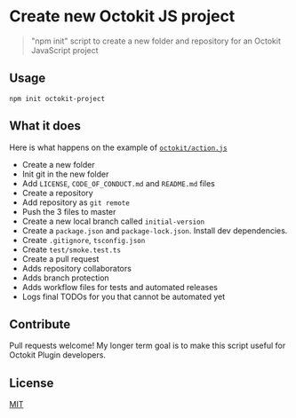 # Create new Octokit JS project

> "npm init" script to create a new folder and repository for an Octokit JavaScript project

## Usage

```shell
npm init octokit-project
```

## What it does

Here is what happens on the example of [`octokit/action.js`](https://github.com/octokit/action.js/tree/e99b5879e2fbb7a156fc289b134377eb3d2597b5)

- Create a new folder
- Init git in the new folder
- Add `LICENSE`, `CODE_OF_CONDUCT.md` and `README.md` files
- Create a repository
- Add repository as `git remote`
- Push the 3 files to master
- Create a new local branch called `initial-version`
- Create a `package.json` and `package-lock.json`. Install dev dependencies.
- Create `.gitignore`, `tsconfig.json`
- Create `test/smoke.test.ts`
- Create a pull request
- Adds repository collaborators
- Adds branch protection
- Adds workflow files for tests and automated releases
- Logs final TODOs for you that cannot be automated yet

## Contribute

Pull requests welcome! My longer term goal is to make this script useful for Octokit Plugin developers.

## License

[MIT](LICENSE)
